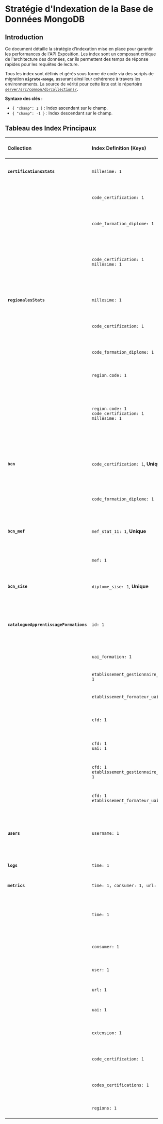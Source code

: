 # Stratégie d'Indexation de la Base de Données MongoDB

## Introduction

Ce document détaille la stratégie d'indexation mise en place pour garantir les performances de l'API Exposition. Les index sont un composant critique de l'architecture des données, car ils permettent des temps de réponse rapides pour les requêtes de lecture.

Tous les index sont définis et gérés sous forme de code via des scripts de migration **`migrate-mongo`**, assurant ainsi leur cohérence à travers les environnements. La source de vérité pour cette liste est le répertoire [`server/src/common/db/collections/`](/server/src/common/db/collections).

**Syntaxe des clés :**

- `{ "champ": 1 }` : Index ascendant sur le champ.
- `{ "champ": -1 }` : Index descendant sur le champ.

## Tableau des Index Principaux

| Collection                             | Index Definition (Keys)                                           | Type d'Index                                      | Justification / Route API supportée                                                                     |
| :------------------------------------- | :---------------------------------------------------------------- | :------------------------------------------------ | :------------------------------------------------------------------------------------------------------ |
| **`certificationsStats`**              | `millesime: 1`                                                    | Simple                                            | Accélère les requêtes filtrant par année (millésime).                                                   |
|                                        | `code_certification: 1`                                           | Simple                                            | Optimise la recherche par code de certification.                                                        |
|                                        | `code_formation_diplome: 1`                                       | Simple                                            | Optimise la recherche par code formation diplome.                                                       |
|                                        | `code_certification: 1`<br />`millesime: 1`                       | Composé, **Unique**                               | Garantie l'unicité et optimise la recherche d'indicateurs pour une certification et un millésime.       |
| **`regionalesStats`**                  | `millesime: 1`                                                    | Simple                                            | Accélère les requêtes filtrant par année (millésime).                                                   |
|                                        | `code_certification: 1`                                           | Simple                                            | Optimise la recherche par code de certification.                                                        |
|                                        | `code_formation_diplome: 1`                                       | Simple                                            | Optimise la recherche par code formation diplome.                                                       |
|                                        | `region.code: 1`                                                  | Simple                                            | Optimise la recherche par région.                                                                       |
|                                        | `region.code: 1`<br />`code_certification: 1`<br />`millesime: 1` | Composé, **Unique**                               | Garantie l'unicité et optimise la recherche d'indicateurs pour une certification, un UAI et une région. |
| **`bcn`**                              | `code_certification: 1`, **Unique**                               | Simple                                            | Garantit l'unicité d'une certification et optimise la recherche par code de certification.              |
|                                        | `code_formation_diplome: 1`                                       | Simple                                            | Optimise la recherche par code formation diplome.                                                       |
| **`bcn_mef`**                          | `mef_stat_11: 1`, **Unique**                                      | Simple                                            | Garantit l'unicité d'un MEFSTAT11 et optimise la recherche par MEFSTAT11.                               |
|                                        | `mef: 1`                                                          | Simple                                            | Optimise la recherche par mef.                                                                          |
| **`bcn_sise`**                         | `diplome_sise: 1`, **Unique**                                     | Simple                                            | Garantit l'unicité d'un SISE et optimise la recherche par SISE.                                         |
| **`catalogueApprentissageFormations`** | `id: 1`                                                           | Simple, **Unique**                                | Garantie l'unicité d'un id (id du catalogue de l'apprentissage) et optimise la recherche.               |
|                                        | `uai_formation: 1`                                                | Simple                                            | Optimise la recherche par UAI.                                                                          |
|                                        | `etablissement_gestionnaire_uai: 1`                               | Simple                                            | Optimise la recherche par UAI.                                                                          |
|                                        | `etablissement_formateur_uai: 1`                                  | Simple                                            | Optimise la recherche par UAI.                                                                          |
|                                        | `cfd: 1`                                                          | Simple                                            | Optimise la recherche par code formation diplome.                                                       |
|                                        | `cfd: 1`<br />`uai: 1`                                            | Composé                                           | Optimise la recherche par code formation diplome et UAI                                                 |
|                                        | `cfd: 1`<br />`etablissement_gestionnaire_uai: 1`                 | Composé                                           | Optimise la recherche par code formation diplome et UAI                                                 |
|                                        | `cfd: 1`<br />`etablissement_formateur_uai: 1`                    | Composé                                           | Optimise la recherche par code formation diplome et UAI                                                 |
| **`users`**                            | `username: 1`                                                     | Simple, **Unique**                                | Garantit l'unicité des username et optimise la recherche de l'utilisateur lors du login.                |
| **`logs`**                             | `time: 1`                                                         | Simple                                            | Optimise la recherche par date.                                                                         |
| **`metrics`**                          | `time: 1, consumer: 1, url: 1`                                    | Composé, **Unique**                               | Garantie l'unicité d'une métrique.                                                                      |
|                                        | `time: 1`                                                         | Simple avec expiration (expireAfterSeconds ~1 an) | Optimise la recherche par date et permet de supprimer les métriques expirées.                           |
|                                        | `consumer: 1`                                                     | Simple                                            | Optimise la recherche par consumer (IP ou domaine).                                                     |
|                                        | `user: 1`                                                         | Simple                                            | Optimise la recherche par utilisateur.                                                                  |
|                                        | `url: 1`                                                          | Simple                                            | Optimise la recherche par url.                                                                          |
|                                        | `uai: 1`                                                          | Simple                                            | Optimise la recherche par UAI.                                                                          |
|                                        | `extension: 1`                                                    | Simple                                            | Optimise la recherche par extension (json, svg).                                                        |
|                                        | `code_certification: 1`                                           | Simple                                            | Optimise la recherche par code certification.                                                           |
|                                        | `codes_certifications: 1`                                         | Simple                                            | Optimise la recherche par code certification.                                                           |
|                                        | `regions: 1`                                                      | Simple                                            | Optimise la recherche par région.                                                                       |
